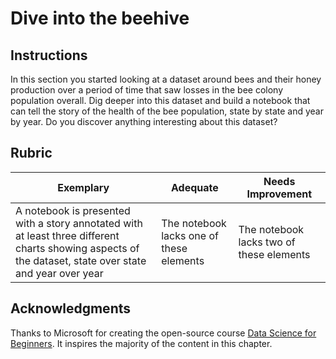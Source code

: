 # Dive into the beehive

## Instructions

In this section you started looking at a dataset around bees and their honey production over a period of time that saw losses in the bee colony population overall. Dig deeper into this dataset and build a notebook that can tell the story of the health of the bee population, state by state and year by year. Do you discover anything interesting about this dataset?

## Rubric

| Exemplary                                                                                                                                               | Adequate                                 | Needs Improvement                        |
| ------------------------------------------------------------------------------------------------------------------------------------------------------- | ---------------------------------------- | ---------------------------------------- |
| A notebook is presented with a story annotated with at least three different charts showing aspects of the dataset, state over state and year over year | The notebook lacks one of these elements | The notebook lacks two of these elements |

## Acknowledgments

Thanks to Microsoft for creating the open-source course [Data Science for Beginners](https://github.com/microsoft/Data-Science-For-Beginners). It inspires the majority of the content in this chapter.
